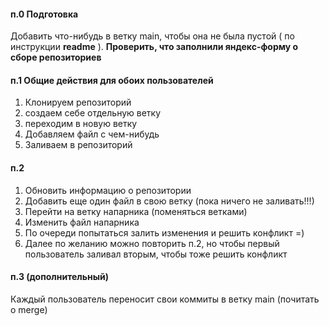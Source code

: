 #### п.0 Подготовка
Добавить что-нибудь в ветку main, чтобы она не была пустой ( по инструкции **readme** ).
**Проверить, что заполнили яндекс-форму о сборе репозиториев**
#### п.1 Общие действия для обоих пользователей
1) Клонируем репозиторий
2) создаем себе отдельную ветку
3) переходим в новую ветку 
4) Добавляем файл с чем-нибудь
5) Заливаем в репозиторий

#### п.2
1) Обновить информацию о репозитории
2) Добавить еще один файл в свою ветку (пока ничего не заливать!!!)
3) Перейти на ветку напарника (поменяться ветками)
4) Изменить файл напарника
5) По очереди попытаться залить изменения и решить конфликт =)
6) Далее по желанию можно повторить п.2, но чтобы первый пользователь заливал вторым, чтобы тоже решить конфликт
#### п.3 (дополнительный)
Каждый пользователь переносит свои коммиты в ветку main (почитать о merge)


